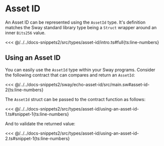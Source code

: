 # Asset ID

An Asset ID can be represented using the `AssetId` type. It's definition matches the Sway standard library type being a `Struct` wrapper around an inner `Bits256` value.

<<< @/../../docs-snippets2/src/types/asset-id/intro.ts#full{ts:line-numbers}

## Using an Asset ID

You can easily use the `AssetId` type within your Sway programs. Consider the following contract that can compares and return an `AssetId`:

<<< @/../../docs-snippets2/sway/echo-asset-id/src/main.sw#asset-id-2{ts:line-numbers}

The `AssetId` struct can be passed to the contract function as follows:

<<< @/../../docs-snippets2/src/types/asset-id/using-an-asset-id-1.ts#snippet-1{ts:line-numbers}

And to validate the returned value:

<<< @/../../docs-snippets2/src/types/asset-id/using-an-asset-id-2.ts#snippet-1{ts:line-numbers}
